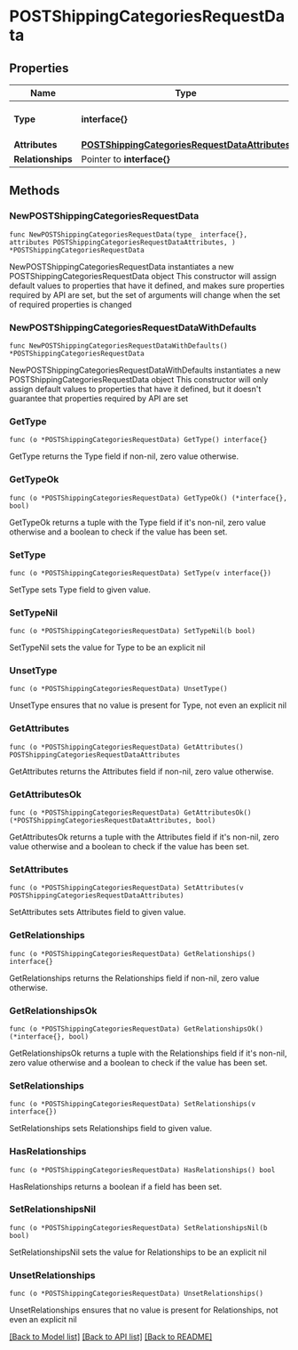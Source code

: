# POSTShippingCategoriesRequestData

## Properties

Name | Type | Description | Notes
------------ | ------------- | ------------- | -------------
**Type** | **interface{}** | The resource&#39;s type | 
**Attributes** | [**POSTShippingCategoriesRequestDataAttributes**](POSTShippingCategoriesRequestDataAttributes.md) |  | 
**Relationships** | Pointer to **interface{}** |  | [optional] 

## Methods

### NewPOSTShippingCategoriesRequestData

`func NewPOSTShippingCategoriesRequestData(type_ interface{}, attributes POSTShippingCategoriesRequestDataAttributes, ) *POSTShippingCategoriesRequestData`

NewPOSTShippingCategoriesRequestData instantiates a new POSTShippingCategoriesRequestData object
This constructor will assign default values to properties that have it defined,
and makes sure properties required by API are set, but the set of arguments
will change when the set of required properties is changed

### NewPOSTShippingCategoriesRequestDataWithDefaults

`func NewPOSTShippingCategoriesRequestDataWithDefaults() *POSTShippingCategoriesRequestData`

NewPOSTShippingCategoriesRequestDataWithDefaults instantiates a new POSTShippingCategoriesRequestData object
This constructor will only assign default values to properties that have it defined,
but it doesn't guarantee that properties required by API are set

### GetType

`func (o *POSTShippingCategoriesRequestData) GetType() interface{}`

GetType returns the Type field if non-nil, zero value otherwise.

### GetTypeOk

`func (o *POSTShippingCategoriesRequestData) GetTypeOk() (*interface{}, bool)`

GetTypeOk returns a tuple with the Type field if it's non-nil, zero value otherwise
and a boolean to check if the value has been set.

### SetType

`func (o *POSTShippingCategoriesRequestData) SetType(v interface{})`

SetType sets Type field to given value.


### SetTypeNil

`func (o *POSTShippingCategoriesRequestData) SetTypeNil(b bool)`

 SetTypeNil sets the value for Type to be an explicit nil

### UnsetType
`func (o *POSTShippingCategoriesRequestData) UnsetType()`

UnsetType ensures that no value is present for Type, not even an explicit nil
### GetAttributes

`func (o *POSTShippingCategoriesRequestData) GetAttributes() POSTShippingCategoriesRequestDataAttributes`

GetAttributes returns the Attributes field if non-nil, zero value otherwise.

### GetAttributesOk

`func (o *POSTShippingCategoriesRequestData) GetAttributesOk() (*POSTShippingCategoriesRequestDataAttributes, bool)`

GetAttributesOk returns a tuple with the Attributes field if it's non-nil, zero value otherwise
and a boolean to check if the value has been set.

### SetAttributes

`func (o *POSTShippingCategoriesRequestData) SetAttributes(v POSTShippingCategoriesRequestDataAttributes)`

SetAttributes sets Attributes field to given value.


### GetRelationships

`func (o *POSTShippingCategoriesRequestData) GetRelationships() interface{}`

GetRelationships returns the Relationships field if non-nil, zero value otherwise.

### GetRelationshipsOk

`func (o *POSTShippingCategoriesRequestData) GetRelationshipsOk() (*interface{}, bool)`

GetRelationshipsOk returns a tuple with the Relationships field if it's non-nil, zero value otherwise
and a boolean to check if the value has been set.

### SetRelationships

`func (o *POSTShippingCategoriesRequestData) SetRelationships(v interface{})`

SetRelationships sets Relationships field to given value.

### HasRelationships

`func (o *POSTShippingCategoriesRequestData) HasRelationships() bool`

HasRelationships returns a boolean if a field has been set.

### SetRelationshipsNil

`func (o *POSTShippingCategoriesRequestData) SetRelationshipsNil(b bool)`

 SetRelationshipsNil sets the value for Relationships to be an explicit nil

### UnsetRelationships
`func (o *POSTShippingCategoriesRequestData) UnsetRelationships()`

UnsetRelationships ensures that no value is present for Relationships, not even an explicit nil

[[Back to Model list]](../README.md#documentation-for-models) [[Back to API list]](../README.md#documentation-for-api-endpoints) [[Back to README]](../README.md)


